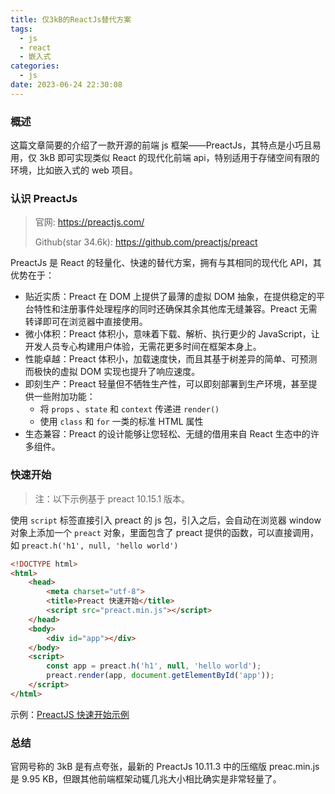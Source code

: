 ```yaml
---
title: 仅3kB的ReactJs替代方案
tags:
  - js
  - react
  - 嵌入式
categories:
  - js
date: 2023-06-24 22:30:08
---
```


### 概述

这篇文章简要的介绍了一款开源的前端 js 框架——PreactJs，其特点是小巧且易用，仅 3kB 即可实现类似 React 的现代化前端 api，特别适用于存储空间有限的环境，比如嵌入式的 web 项目。



### 认识 PreactJs

> 官网: <https://preactjs.com/> 
>
> Github(star 34.6k): <https://github.com/preactjs/preact> 

PreactJs 是 React 的轻量化、快速的替代方案，拥有与其相同的现代化 API，其优势在于：

- 贴近实质：Preact 在 DOM 上提供了最薄的虚拟 DOM 抽象，在提供稳定的平台特性和注册事件处理程序的同时还确保其余其他库无缝兼容。Preact 无需转译即可在浏览器中直接使用。
- 微小体积：Preact 体积小，意味着下载、解析、执行更少的 JavaScript，让开发人员专心构建用户体验，无需花更多时间在框架本身上。
- 性能卓越：Preact 体积小，加载速度快，而且其基于树差异的简单、可预测而极快的虚拟 DOM 实现也提升了响应速度。
- 即刻生产：Preact 轻量但不牺牲生产性，可以即刻部署到生产环境，甚至提供一些附加功能：
  - 将 `props` 、`state` 和 `context` 传递进 `render()` 
  - 使用 `class` 和 `for` 一类的标准 HTML 属性
- 生态兼容：Preact 的设计能够让您轻松、无缝的借用来自 React 生态中的许多组件。



<!-- more -->

### 快速开始

> 注：以下示例基于 preact 10.15.1 版本。

使用 `script` 标签直接引入 preact 的 js 包，引入之后，会自动在浏览器 window 对象上添加一个 `preact` 对象，里面包含了 preact 提供的函数，可以直接调用，如 `preact.h('h1', null, 'hello world')` 

```html
<!DOCTYPE html>
<html>
	<head>
		<meta charset="utf-8">
		<title>Preact 快速开始</title>
		<script src="preact.min.js"></script>
	</head>
	<body>
		<div id="app"></div>
	</body>
	<script>
		const app = preact.h('h1', null, 'hello world');
		preact.render(app, document.getElementById('app'));  
	</script>
</html>
```



示例：<a href="/example/preactjs/quickstart.html" target="_blank">PreactJS 快速开始示例</a> 



### 总结

官网号称的 3kB 是有点夸张，最新的 PreactJs 10.11.3 中的压缩版 preac.min.js 是 9.95 KB，但跟其他前端框架动辄几兆大小相比确实是非常轻量了。
